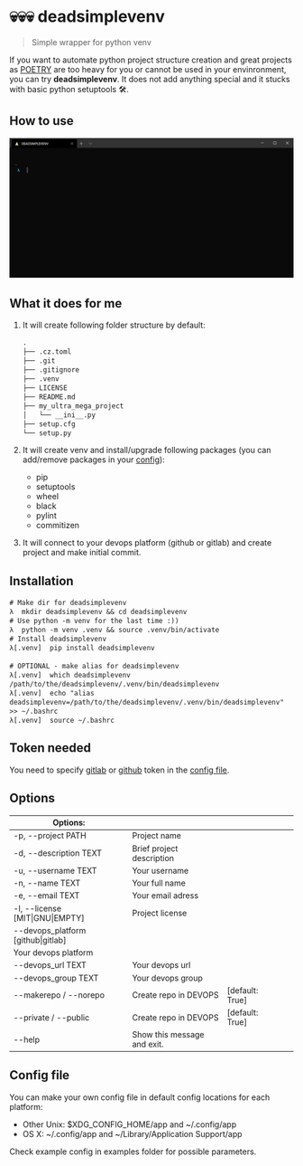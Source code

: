 # 💀💀💀 deadsimplevenv

> Simple wrapper for python venv

If you want to automate python project structure creation and great projects as [POETRY](https://python-poetry.org/) are too heavy for you or cannot be used in your envinronment, you can try **deadsimplevenv**. It does not add anything special and it stucks with basic python setuptools 🛠.

## How to use

![how to use](examples/cli.gif)

## What it does for me

1. It will create following folder structure by default:

    ```shell
    .
    ├── .cz.toml
    ├── .git
    ├── .gitignore
    ├── .venv
    ├── LICENSE
    ├── README.md
    ├── my_ultra_mega_project
    │   └── __ini__.py
    ├── setup.cfg
    └── setup.py
    ```

2. It will create venv and install/upgrade following packages (you can add/remove packages in your [config](#config-file)):
  
   - pip
   - setuptools
   - wheel
   - black
   - pylint
   - commitizen
  
3. It will connect to your devops platform (github or gitlab) and create project and make initial commit.

## Installation

```shell
# Make dir for deadsimplevenv
λ  mkdir deadsimplevenv && cd deadsimplevenv
# Use python -m venv for the last time :))
λ  python -m venv .venv && source .venv/bin/activate
# Install deadsimplevenv
λ[.venv]  pip install deadsimplevenv

# OPTIONAL - make alias for deadsimplevenv
λ[.venv]  which deadsimplevenv
/path/to/the/deadsimplevenv/.venv/bin/deadsimplevenv
λ[.venv]  echo "alias deadsimplevenv=/path/to/the/deadsimplevenv/.venv/bin/deadsimplevenv" >> ~/.bashrc
λ[.venv]  source ~/.bashrc
```

## Token needed

You need to specify [gitlab](https://docs.gitlab.com/ee///////user/profile/personal_access_tokens.html) or [github](https://docs.github.com/en/free-pro-team@latest/github/authenticating-to-github/creating-a-personal-access-token) token in the [config file](#config-file).

## Options

| Options:                           |                             |                 |     |     |
| ---------------------------------- | --------------------------- | --------------- | --- | --- |
| -p, --project PATH                 | Project name                |                 |     |     |
| -d, --description TEXT             | Brief project description   |                 |     |     |
| -u, --username TEXT                | Your username               |                 |     |     |
| -n, --name TEXT                    | Your full name              |                 |     |     |
| -e, --email TEXT                   | Your email adress           |                 |     |     |
| -l, --license [MIT\|GNU\|EMPTY]    | Project license             |                 |     |     |
| --devops_platform [github\|gitlab] |                             |                 |     |     |
| Your devops platform               |                             |                 |     |     |
| --devops_url TEXT                  | Your devops url             |                 |     |     |
| --devops_group TEXT                | Your devops group           |                 |     |     |
| --makerepo / --norepo              | Create repo in DEVOPS       | [default: True] |     |     |
| --private / --public               | Create repo in DEVOPS       | [default: True] |     |     |
| --help                             | Show this message and exit. |                 |     |     |

## Config file

You can make your own config file in default config locations for each platform:

- Other Unix: $XDG_CONFIG_HOME/app and ~/.config/app
- OS X: ~/.config/app and ~/Library/Application Support/app

Check example config in examples folder for possible parameters.
